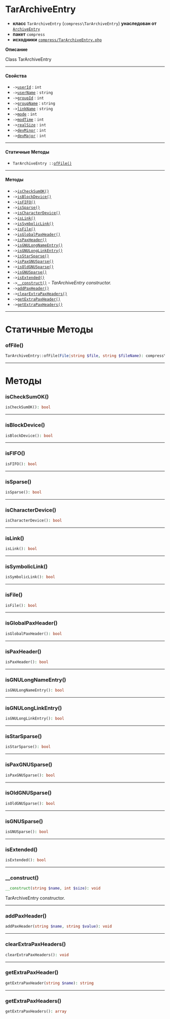# TarArchiveEntry

- **класс** `TarArchiveEntry` (`compress\TarArchiveEntry`) **унаследован от** [`ArchiveEntry`](https://github.com/jphp-compiler/jphp/blob/master/jphp-compress-ext/api-docs/classes/compress/ArchiveEntry.ru.md)
- **пакет** `compress`
- **исходники** [`compress/TarArchiveEntry.php`](./src/main/resources/JPHP-INF/sdk/compress/TarArchiveEntry.php)

**Описание**

Class TarArchiveEntry

---

#### Свойства

- `->`[`userId`](#prop-userid) : `int`
- `->`[`userName`](#prop-username) : `string`
- `->`[`groupId`](#prop-groupid) : `int`
- `->`[`groupName`](#prop-groupname) : `string`
- `->`[`linkName`](#prop-linkname) : `string`
- `->`[`mode`](#prop-mode) : `int`
- `->`[`modTime`](#prop-modtime) : `int`
- `->`[`realSize`](#prop-realsize) : `int`
- `->`[`devMinor`](#prop-devminor) : `int`
- `->`[`devMajor`](#prop-devmajor) : `int`

---

#### Статичные Методы

- `TarArchiveEntry ::`[`ofFile()`](#method-offile)

---

#### Методы

- `->`[`isCheckSumOK()`](#method-ischecksumok)
- `->`[`isBlockDevice()`](#method-isblockdevice)
- `->`[`isFIFO()`](#method-isfifo)
- `->`[`isSparse()`](#method-issparse)
- `->`[`isCharacterDevice()`](#method-ischaracterdevice)
- `->`[`isLink()`](#method-islink)
- `->`[`isSymbolicLink()`](#method-issymboliclink)
- `->`[`isFile()`](#method-isfile)
- `->`[`isGlobalPaxHeader()`](#method-isglobalpaxheader)
- `->`[`isPaxHeader()`](#method-ispaxheader)
- `->`[`isGNULongNameEntry()`](#method-isgnulongnameentry)
- `->`[`isGNULongLinkEntry()`](#method-isgnulonglinkentry)
- `->`[`isStarSparse()`](#method-isstarsparse)
- `->`[`isPaxGNUSparse()`](#method-ispaxgnusparse)
- `->`[`isOldGNUSparse()`](#method-isoldgnusparse)
- `->`[`isGNUSparse()`](#method-isgnusparse)
- `->`[`isExtended()`](#method-isextended)
- `->`[`__construct()`](#method-__construct) - _TarArchiveEntry constructor._
- `->`[`addPaxHeader()`](#method-addpaxheader)
- `->`[`clearExtraPaxHeaders()`](#method-clearextrapaxheaders)
- `->`[`getExtraPaxHeader()`](#method-getextrapaxheader)
- `->`[`getExtraPaxHeaders()`](#method-getextrapaxheaders)

---
# Статичные Методы

<a name="method-offile"></a>

### ofFile()
```php
TarArchiveEntry::ofFile(File|string $file, string $fileName): compress\TarArchiveEntry
```

---
# Методы

<a name="method-ischecksumok"></a>

### isCheckSumOK()
```php
isCheckSumOK(): bool
```

---

<a name="method-isblockdevice"></a>

### isBlockDevice()
```php
isBlockDevice(): bool
```

---

<a name="method-isfifo"></a>

### isFIFO()
```php
isFIFO(): bool
```

---

<a name="method-issparse"></a>

### isSparse()
```php
isSparse(): bool
```

---

<a name="method-ischaracterdevice"></a>

### isCharacterDevice()
```php
isCharacterDevice(): bool
```

---

<a name="method-islink"></a>

### isLink()
```php
isLink(): bool
```

---

<a name="method-issymboliclink"></a>

### isSymbolicLink()
```php
isSymbolicLink(): bool
```

---

<a name="method-isfile"></a>

### isFile()
```php
isFile(): bool
```

---

<a name="method-isglobalpaxheader"></a>

### isGlobalPaxHeader()
```php
isGlobalPaxHeader(): bool
```

---

<a name="method-ispaxheader"></a>

### isPaxHeader()
```php
isPaxHeader(): bool
```

---

<a name="method-isgnulongnameentry"></a>

### isGNULongNameEntry()
```php
isGNULongNameEntry(): bool
```

---

<a name="method-isgnulonglinkentry"></a>

### isGNULongLinkEntry()
```php
isGNULongLinkEntry(): bool
```

---

<a name="method-isstarsparse"></a>

### isStarSparse()
```php
isStarSparse(): bool
```

---

<a name="method-ispaxgnusparse"></a>

### isPaxGNUSparse()
```php
isPaxGNUSparse(): bool
```

---

<a name="method-isoldgnusparse"></a>

### isOldGNUSparse()
```php
isOldGNUSparse(): bool
```

---

<a name="method-isgnusparse"></a>

### isGNUSparse()
```php
isGNUSparse(): bool
```

---

<a name="method-isextended"></a>

### isExtended()
```php
isExtended(): bool
```

---

<a name="method-__construct"></a>

### __construct()
```php
__construct(string $name, int $size): void
```
TarArchiveEntry constructor.

---

<a name="method-addpaxheader"></a>

### addPaxHeader()
```php
addPaxHeader(string $name, string $value): void
```

---

<a name="method-clearextrapaxheaders"></a>

### clearExtraPaxHeaders()
```php
clearExtraPaxHeaders(): void
```

---

<a name="method-getextrapaxheader"></a>

### getExtraPaxHeader()
```php
getExtraPaxHeader(string $name): string
```

---

<a name="method-getextrapaxheaders"></a>

### getExtraPaxHeaders()
```php
getExtraPaxHeaders(): array
```